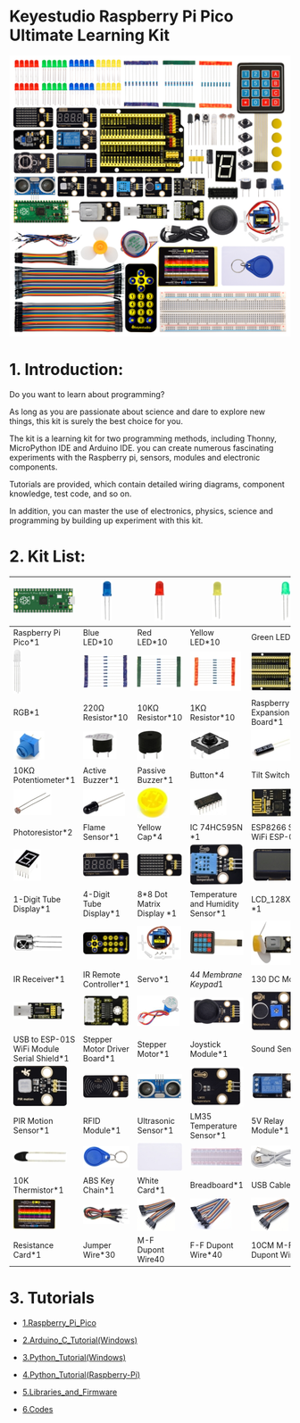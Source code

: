 # Keyestudio Raspberry Pi Pico Ultimate Learning Kit 

![Img](./media/img-20231115163720.jpg)


# 1. Introduction:

Do you want to learn about programming?

As long as you are passionate about science and dare to explore new things, this kit is surely the best choice for you.

The kit is a learning kit for two programming methods, including Thonny, MicroPython IDE and Arduino IDE. you can create numerous fascinating experiments with the Raspberry pi, sensors, modules and electronic components.

Tutorials are provided, which contain detailed wiring diagrams, component knowledge, test code, and so on.

In addition, you can master the use of electronics, physics, science and programming by building up experiment with this kit.

# 2. Kit List:

| ![img](media/wps45.png)                    | ![img](media/wps46.jpg)      | ![img](media/wps47.jpg)   | ![img](media/wps48.jpg)           | ![img](media/wps49.jpg)             |
| ------------------------------------------ | ---------------------------- | ------------------------- | --------------------------------- | ----------------------------------- |
| Raspberry Pi Pico*1                        | Blue LED*10                  | Red LED*10                | Yellow LED*10                     | Green LED*10                        |
| ![img](media/wps50.jpg)                    | ![img](media/wps51.jpg)      | ![img](media/wps52.jpg)   | ![img](media/wps53.jpg)           | ![img](media/wps54.jpg)             |
| RGB*1                                      | 220Ω Resistor*10             | 10KΩ Resistor*10          | 1KΩ Resistor*10                   | Raspberry Pi Pico Expansion Board*1 |
| ![img](media/wps55.jpg)                    | ![img](media/wps56.jpg)      | ![img](media/wps57.jpg)   | ![img](media/wps58.jpg)           | ![img](media/wps59.jpg)             |
| 10KΩ Potentiometer*1                       | Active Buzzer*1              | Passive Buzzer*1          | Button*4                          | Tilt Switch*1                       |
| ![img](media/wps60.jpg)                    | ![img](media/wps61.jpg)      | ![img](media/wps62.jpg)   | ![img](media/wps63.jpg)           | ![img](media/wps64.jpg)             |
| Photoresistor*2                            | Flame Sensor*1               | Yellow Cap*4              | IC 74HC595N *1                    | ESP8266 Serial WiFi ESP-01*1        |
| ![img](media/wps65.jpg)                    | ![img](media/wps66.jpg)      | ![img](media/wps68.jpg)   | ![img](media/wps69.jpg)           | ![img](media/wps71.png)             |
| 1-Digit Tube Display*1                     | 4-Digit Tube Display*1       | 8*8 Dot Matrix Display *1 | Temperature and Humidity Sensor*1 | LCD_128X32_DOT *1                   |
| ![img](media/wps72.jpg)                    | ![img](media/wps73.jpg)      | ![img](media/wps74.jpg)   | ![img](media/wps75.jpg)           | ![img](media/wps76.jpg)             |
| IR Receiver*1                              | IR Remote Controller*1       | Servo*1                   | 4*4 Membrane Keypad*1             | 130 DC Motor*1                      |
| ![img](media/wps77.png)                    | ![img](media/wps78.jpg)      | ![img](media/wps79.png)   | ![img](media/wps81.png)           | ![img](media/wps82.jpg)             |
| USB to ESP-01S WiFi Module Serial Shield*1 | Stepper Motor Driver Board*1 | Stepper Motor*1           | Joystick Module*1                 | Sound Sensor*1                      |
| ![img](media/wps83.jpg)                    | ![img](media/wps84.jpg)      | ![img](media/wps87.png)   | ![img](media/wps88.jpg)           | ![img](media/wps89.jpg)             |
| PIR Motion Sensor*1                        | RFID Module*1                | Ultrasonic Sensor*1       | LM35 Temperature Sensor*1         | 5V Relay Module*1                   |
| ![img](media/wps90.jpg)                    | ![img](media/wps91.jpg)      | ![img](media/wps92.jpg)   | ![img](media/wps93.jpg)           | ![img](media/wps94.jpg)             |
| 10K Thermistor*1                           | ABS Key Chain*1              | White Card*1              | Breadboard*1                      | USB Cable*1                         |
| ![img](media/wps95.jpg)                    | ![img](media/wps96.jpg)      | ![img](media/wps97.jpg)   | ![img](media/wps98.jpg)           | ![img](media/wps99.jpg)             |
| Resistance Card*1                          | Jumper Wire*30               | M-F Dupont Wire40         | F-F Dupont Wire*40                | 10CM M-F Dupont Wires*10            |


# 3. Tutorials 

* [1.Raspberry_Pi_Pico](1.Raspberry_Pi_Pico.md)

* [2.Arduino_C_Tutorial(Windows)](2.Arduino_C_Tutorial(Windows)/Arduino_C_Tutorial(Windows).md)

* [3.Python_Tutorial(Windows)](3.Python_Tutorial(Windows)/Python_Tutorial(Windows).md)

* [4.Python_Tutorial(Raspberry-Pi)](4.Python_Tutorial(Raspberry-Pi)/Python_Tutorial(Raspberry-Pi).md)

* [5.Libraries_and_Firmware](5.Libraries_and_Firmware.zip)

* [6.Codes](6.Codes.zip)










